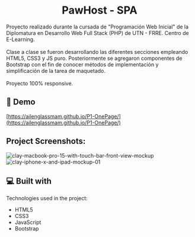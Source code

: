<h1 align="center" id="title">PawHost - SPA</h1>

<p id="description">Proyecto realizado durante la cursada de "Programación Web Inicial" de la Diplomatura en Desarrollo Web Full Stack (PHP) de UTN - FRRE. Centro de E-Learning. 
<br>
<br>
Clase a clase se fueron desarrollando las diferentes secciones empleando HTML5, CSS3 y JS puro. Posteriormente se agregaron componentes de Bootstrap con el fin de conocer métodos de implementación y simplificación de la tarea de maquetado.
<br>
<br>
Proyecto 100% responsive.</p>

<h2>🚀 Demo</h2>

[https://ailenglassmam.github.io/P1-OnePage/](https://ailenglassmam.github.io/P1-OnePage/)

<h2>Project Screenshots:</h2>

![clay-macbook-pro-15-with-touch-bar-front-view-mockup](https://user-images.githubusercontent.com/110137453/220723718-56b24c96-1cbf-433c-9b41-17b41209226d.jpg)
![clay-iphone-x-and-ipad-mockup-01](https://user-images.githubusercontent.com/110137453/220723742-bcf8ae69-affd-4c18-93d6-a7def10bf52f.jpg)

<h2>💻 Built with</h2>

Technologies used in the project:

*   HTML5
*   CSS3
*   JavaScript
*   Bootstrap
